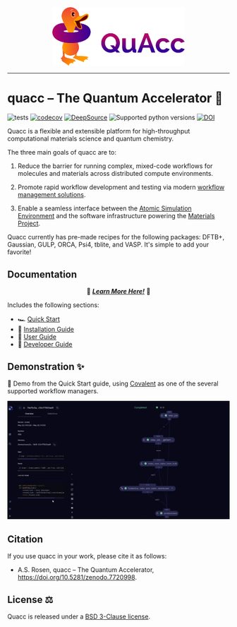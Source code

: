 <div align="center">
  <img src=docs/images/quacc_logo_wide.png width="300"><br>
</div>

---

# quacc – The Quantum Accelerator 🦆

![tests](https://github.com/quantum-accelerators/quacc/actions/workflows/tests.yaml/badge.svg)
[![codecov](https://codecov.io/gh/Quantum-Accelerators/quacc/branch/main/graph/badge.svg?token=OJaOZAH30u)](https://codecov.io/gh/Quantum-Accelerators/quacc)
[![DeepSource](https://app.deepsource.com/gh/Quantum-Accelerators/quacc.svg/?label=active+issues&token=Y1NxOLIuFFEqWdjawIYnJNde)](https://app.deepsource.com/gh/Quantum-Accelerators/quacc/?ref=repository-badge)
![Supported python versions](https://img.shields.io/badge/python-3.9%20%7C%203.10-blue)
[![DOI](https://zenodo.org/badge/DOI/10.5281/zenodo.7720998.svg)](https://doi.org/10.5281/zenodo.7720998)

Quacc is a flexible and extensible platform for high-throughput computational materials science and quantum chemistry.

The three main goals of quacc are to:

1. Reduce the barrier for running complex, mixed-code workflows for molecules and materials across distributed compute environments.

2. Promote rapid workflow development and testing via modern [workflow management solutions](https://workflows.community/).

3. Enable a seamless interface between the [Atomic Simulation Environment](https://wiki.fysik.dtu.dk/ase/) and the software infrastructure powering the [Materials Project](https://materialsproject.org).

Quacc currently has pre-made recipes for the following packages: DFTB+, Gaussian, GULP, ORCA, Psi4, tblite, and VASP. It's simple to add your favorite!

## Documentation

<p align="center">
  📖 <a href="https://quantum-accelerators.github.io/quacc/"><b><i>Learn More Here!</i></b></a> 📖
</p>

Includes the following sections:

- 🏎️ [Quick Start](https://quantum-accelerators.github.io/quacc/start/demo.html)
- 🔧 [Installation Guide](https://quantum-accelerators.github.io/quacc/install/install.html)
- 🧠 [User Guide](https://quantum-accelerators.github.io/quacc/user/basics.html)
- 🤝 [Developer Guide](https://quantum-accelerators.github.io/quacc/dev/contributing.html)

## Demonstration ✨

🚀 Demo from the Quick Start guide, using [Covalent](https://github.com/AgnostiqHQ/covalent) as one of the several supported workflow managers.

![Demo from Quick Start](docs/images/start/start2.gif)

## Citation

If you use quacc in your work, please cite it as follows:

- A.S. Rosen, quacc – The Quantum Accelerator, https://doi.org/10.5281/zenodo.7720998.

## License ⚖️

Quacc is released under a [BSD 3-Clause license](https://github.com/quantum-accelerators/quacc/blob/main/LICENSE.md).
